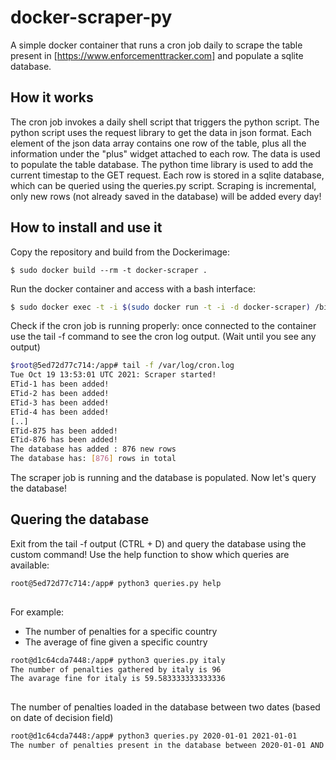 # docker-scraper-py
A simple docker container that runs a cron job daily to scrape the table present in [https://www.enforcementtracker.com] and populate a sqlite database.

## How it works
The cron job invokes a daily shell script that triggers the python script. The python script uses the request library to get the data in json format. Each element of the json data array contains one row of the table, plus all the information under the "plus" widget attached to each row. The data is used to populate the table database. The python time library is used to add the current timestap to the GET request. Each row is stored in a sqlite database, which can be queried using the queries.py script. Scraping is incremental, only new rows (not already saved in the database) will be added every day!

## How to install and use it
Copy the repository and build from the Dockerimage:


`$ sudo docker build --rm -t docker-scraper . `


Run the docker container and access with a bash interface:
```bash
$ sudo docker exec -t -i $(sudo docker run -t -i -d docker-scraper) /bin/bash
```


Check if the cron job is running properly: once connected to the container use the tail -f command to see the cron log output. (Wait until you see any output)

```bash
$root@5ed72d77c714:/app# tail -f /var/log/cron.log
Tue Oct 19 13:53:01 UTC 2021: Scraper started!
ETid-1 has been added!
ETid-2 has been added!
ETid-3 has been added!
ETid-4 has been added!
[..]
ETid-875 has been added!
ETid-876 has been added!
The database has added : 876 new rows
The database has: [876] rows in total

```

The scraper job is running and the database is populated. 
Now let's query the database! 


## Quering the database
Exit from the tail -f output (CTRL + D) and query the database using the custom command!
Use the help function to show which queries are available:
```bash
root@5ed72d77c714:/app# python3 queries.py help
   
```

For example:

* The number of penalties for a specific country
* The average of fine given a specific country
```bash
root@d1c64cda7448:/app# python3 queries.py italy
The number of penalties gathered by italy is 96
The avarage fine for italy is 59.583333333333336
   
```
The number of penalties loaded in the database between two dates (based
on date of decision field)

```bash
root@d1c64cda7448:/app# python3 queries.py 2020-01-01 2021-01-01
The number of penalties present in the database between 2020-01-01 AND 2021-01-01 is: 358
   
```



